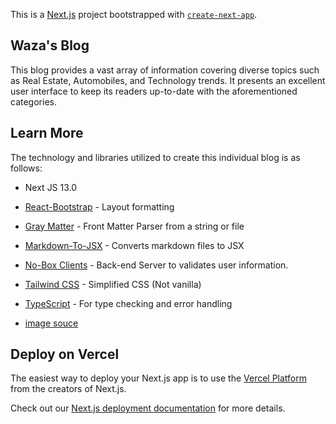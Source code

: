 This is a [Next.js](https://nextjs.org/) project bootstrapped with [`create-next-app`](https://github.com/vercel/next.js/tree/canary/packages/create-next-app).

## Waza's Blog

This blog provides a vast array of information covering diverse topics such as Real Estate, Automobiles, and Technology trends. It presents an excellent user interface to keep its readers up-to-date with the aforementioned categories.



## Learn More
The technology and libraries utilized to create this individual blog is as follows:
- Next JS 13.0
- [React-Bootstrap](https://react-bootstrap.github.io/) - Layout formatting
- [Gray Matter](https://www.npmjs.com/package/gray-matter) - Front Matter Parser from a string or file
- [Markdown-To-JSX](https://www.npmjs.com/package/markdown-to-jsx) - Converts markdown files to JSX
- [No-Box Clients](https://nobox.cloud/) - Back-end Server to validates user information.
- [Tailwind CSS](https://tailwindcss.com) - Simplified CSS (Not vanilla)
- [TypeScript](https://www.typescriptlang.org) - For type checking and error handling

- [image souce](/images/estate.jpg)

## Deploy on Vercel

The easiest way to deploy your Next.js app is to use the [Vercel Platform](https://vercel.com/new?utm_medium=default-template&filter=next.js&utm_source=create-next-app&utm_campaign=create-next-app-readme) from the creators of Next.js.

Check out our [Next.js deployment documentation](https://nextjs.org/docs/deployment) for more details.

